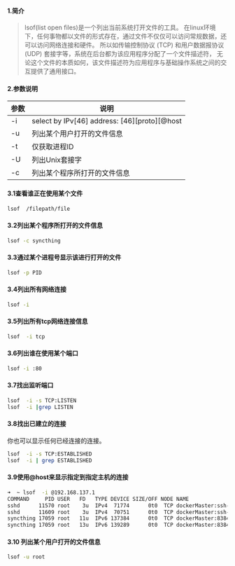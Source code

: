 #### 1.简介

> lsof(list open files)是一个列出当前系统打开文件的工具。
在linux环境下，任何事物都以文件的形式存在，通过文件不仅仅可以访问常规数据，还可以访问网络连接和硬件。
所以如传输控制协议 (TCP) 和用户数据报协议 (UDP) 套接字等，系统在后台都为该应用程序分配了一个文件描述符，
无论这个文件的本质如何，该文件描述符为应用程序与基础操作系统之间的交互提供了通用接口。

#### 2.参数说明

|参数|说明|
|-----|-----------|
|-i | select by IPv[46] address: [46][proto][@host|addr][:svc_list|port_list] |
|-u|列出某个用户打开的文件信息|
|-t |仅获取进程ID|
|-U |列出Unix套接字|
|-c |列出某个程序所打开的文件信息|

#### 3.1查看谁正在使用某个文件

```bash
lsof  /filepath/file
```

#### 3.2列出某个程序所打开的文件信息

```bash
lsof -c syncthing
```

#### 3.3通过某个进程号显示该进行打开的文件

```bash
lsof -p PID
```

#### 3.4列出所有网络连接

```bash
lsof -i
```

#### 3.5列出所有tcp网络连接信息

```bash
lsof  -i tcp
```

#### 3.6列出谁在使用某个端口

```bash
lsof -i :80
```

#### 3.7找出监听端口

```bash
lsof  -i -s TCP:LISTEN
lsof  -i |grep LISTEN
```

#### 3.8找出已建立的连接

你也可以显示任何已经连接的连接。

```bash
lsof  -i -s TCP:ESTABLISHED
lsof  -i | grep ESTABLISHED
```

#### 3.9使用@host来显示指定到指定主机的连接

```bash
➜  ~ lsof  -i @192.168.137.1
COMMAND     PID USER   FD   TYPE DEVICE SIZE/OFF NODE NAME
sshd      11570 root    3u  IPv4  71774      0t0  TCP dockerMaster:ssh->192.168.137.1:63100 (ESTABLISHED)
sshd      11609 root    3u  IPv4  70751      0t0  TCP dockerMaster:ssh->192.168.137.1:63125 (ESTABLISHED)
syncthing 17059 root   11u  IPv6 137384      0t0  TCP dockerMaster:8384->192.168.137.1:53557 (ESTABLISHED)
syncthing 17059 root   13u  IPv6 139289      0t0  TCP dockerMaster:8384->192.168.137.1:53653 (ESTABLISHED)
```

#### 3.10 列出某个用户打开的文件信息

```bash
lsof -u root
```
